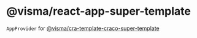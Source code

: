 # @visma/react-app-super-template

`AppProvider` for [@visma/cra-template-craco-super-template](https://github.com/Visma-AS/visma/tree/main/packages//cra-template-craco-super-template)
